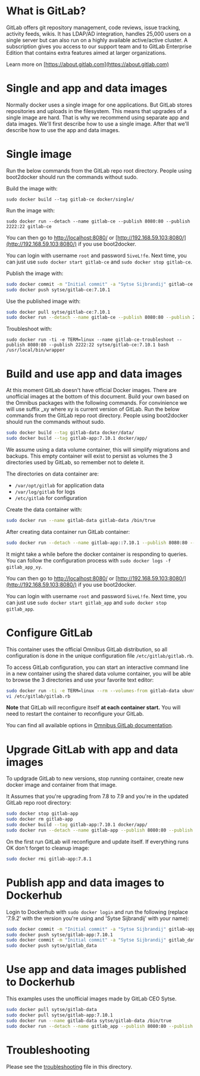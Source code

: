 What is GitLab?
===============

GitLab offers git repository management, code reviews, issue tracking, activity feeds, wikis. It has LDAP/AD integration, handles 25,000 users on a single server but can also run on a highly available active/active cluster. A subscription gives you access to our support team and to GitLab Enterprise Edition that contains extra features aimed at larger organizations.

Learn more on [https://about.gitlab.com](https://about.gitlab.com)

Single and app and data images
===================

Normally docker uses a single image for one applications.
But GitLab stores repositories and uploads in the filesystem.
This means that upgrades of a single image are hard.
That is why we recommend using separate app and data images.
We'll first describe how to use a single image.
After that we'll describe how to use the app and data images.

Single image
=================

Run the below commands from the GitLab repo root directory.
People using boot2docker should run the commands without sudo.

Build the image with:

```
sudo docker build --tag gitlab-ce docker/single/
```

Run the image with:

```
sudo docker run --detach --name gitlab-ce --publish 8080:80 --publish 2222:22 gitlab-ce
```

You can then go to [http://localhost:8080/](http://localhost:8080/) or [http://192.168.59.103:8080/](http://192.168.59.103:8080/) if you use boot2docker.

You can login with username `root` and password `5iveL!fe`.
Next time, you can just use `sudo docker start gitlab-ce` and `sudo docker stop gitlab-ce`.

Publish the image with:

```bash
sudo docker commit -m "Initial commit" -a "Sytse Sijbrandij" gitlab-ce sytse/gitlab-ce:7.10.1
sudo docker push sytse/gitlab-ce:7.10.1
```

Use the published image with:

```bash
sudo docker pull sytse/gitlab-ce:7.10.1
sudo docker run --detach --name gitlab-ce --publish 8080:80 --publish 2222:22 sytse/gitlab-ce:7.10.1
```

Troubleshoot with:

```
sudo docker run -ti -e TERM=linux --name gitlab-ce-troubleshoot --publish 8080:80 --publish 2222:22 sytse/gitlab-ce:7.10.1 bash /usr/local/bin/wrapper
```

Build and use app and data images
======================

At this moment GitLab doesn't have official Docker images.
There are unofficial images at the bottom of this document.
Build your own based on the Omnibus packages with the following commands.
For convinience we will use suffix _xy where xy is current version of GitLab.
Run the below commands from the GitLab repo root directory.
People using boot2docker should run the commands without sudo.

```bash
sudo docker build --tag gitlab-data docker/data/
sudo docker build --tag gitlab-app:7.10.1 docker/app/
```

We assume using a data volume container, this will simplify migrations and backups.
This empty container will exist to persist as volumes the 3 directories used by GitLab, so remember not to delete it.

The directories on data container are:

- `/var/opt/gitlab` for application data
- `/var/log/gitlab` for logs
- `/etc/gitlab` for configuration

Create the data container with:

```bash
sudo docker run --name gitlab-data gitlab-data /bin/true
```

After creating data container run GitLab container:

```bash
sudo docker run --detach --name gitlab-app::7.10.1 --publish 8080:80 --publish 2222:22 --volumes-from gitlab-data gitlab-app:7.10.1
```

It might take a while before the docker container is responding to queries. You can follow the configuration process with `sudo docker logs -f gitlab_app_xy`.

You can then go to [http://localhost:8080/](http://localhost:8080/) or [http://192.168.59.103:8080/](http://192.168.59.103:8080/) if you use boot2docker.

You can login with username `root` and password `5iveL!fe`.
Next time, you can just use `sudo docker start gitlab_app` and `sudo docker stop gitlab_app`.

Configure GitLab
========================

This container uses the official Omnibus GitLab distribution, so all configuration is done in the unique configuration file `/etc/gitlab/gitlab.rb`.

To access GitLab configuration, you can start an interactive command line in a new container using the shared data volume container, you will be able to browse the 3 directories and use your favorite text editor:

```bash
sudo docker run -ti -e TERM=linux --rm --volumes-from gitlab-data ubuntu
vi /etc/gitlab/gitlab.rb
```

**Note** that GitLab will reconfigure itself **at each container start.** You will need to restart the container to reconfigure your GitLab.

You can find all available options in [Omnibus GitLab documentation](https://gitlab.com/gitlab-org/omnibus-gitlab/blob/master/README.md#configuration).

Upgrade GitLab with app and data images
========================

To updgrade GitLab to new versions, stop running container, create new docker image and container from that image.

It Assumes that you're upgrading from 7.8 to 7.9 and you're in the updated GitLab repo root directory:

```bash
sudo docker stop gitlab-app
sudo docker rm gitlab-app
sudo docker build --tag gitlab-app:7.10.1 docker/app/
sudo docker run --detach --name gitlab-app --publish 8080:80 --publish 2222:22 --volumes-from gitlab_data gitlab-app:7.10.1
```

On the first run GitLab will reconfigure and update itself. If everything runs OK don't forget to cleanup  image:

```bash
sudo docker rmi gitlab-app:7.8.1
```

Publish app and data images to Dockerhub
=========================
Login to Dockerhub with `sudo docker login` and run the following (replace '7.9.2' with the version you're using and 'Sytse Sijbrandij' with your name):

```bash
sudo docker commit -m "Initial commit" -a "Sytse Sijbrandij" gitlab-app:7.10.1 sytse/gitlab-app:7.10.1
sudo docker push sytse/gitlab-app:7.10.1
sudo docker commit -m "Initial commit" -a "Sytse Sijbrandij" gitlab_data sytse/gitlab_data
sudo docker push sytse/gitlab_data
```

Use app and data images published to Dockerhub
================================
This examples uses the unofficial images made by GitLab CEO Sytse.

```bash
sudo docker pull sytse/gitlab-data
sudo docker pull sytse/gitlab-app:7.10.1
sudo docker run --name gitlab-data sytse/gitlab-data /bin/true
sudo docker run --detach --name gitlab_app --publish 8080:80 --publish 2222:22 --volumes-from gitlab_data sytse/gitlab-app:7.10.1
```

Troubleshooting
=========================
Please see the [troubleshooting](troubleshooting.md) file in this directory.
